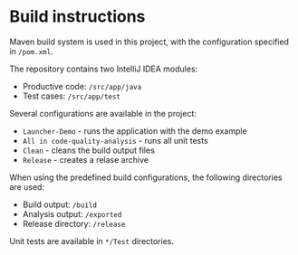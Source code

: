 # Build instructions

Maven build system is used in this project, with the configuration specified in `/pom.xml`.  

The repository contains two IntelliJ IDEA modules:  
- Productive code: `/src/app/java`
- Test cases: `/src/app/test`  

Several configurations are available in the project:
- `Launcher-Demo` - runs the application with the demo example
- `All in code-quality-analysis` - runs all unit tests
- `Clean` - cleans the build output files
- `Release` - creates a relase archive

When using the predefined build configurations, the following directories are used:
- Build output: `/build` 
- Analysis output: `/exported`  
- Release directory: `/release`

Unit tests are available in `*/Test` directories.  

